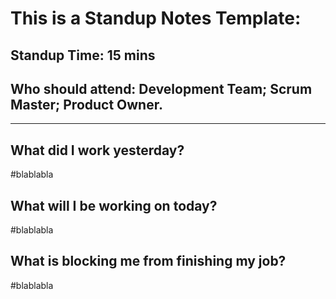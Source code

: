 # This is a Standup Notes Template:
## Standup Time: 15 mins
## Who should attend: Development Team; Scrum Master; Product Owner.

<hr>

## What did I work yesterday?
#blablabla

## What will I be working on today?
#blablabla

## What is blocking me from finishing my job?
#blablabla

